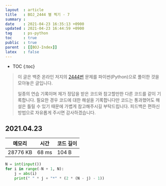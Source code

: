 ```yaml
---
layout  : article
title   : BOJ_2444 별 찍기 - 7
summary : 
date    : 2021-04-23 16:35:13 +0900
updated : 2021-04-23 16:44:59 +0900
tag     : ps-python
toc     : true
public  : true
parent  : [[BOJ-Index]]
latex   : false
---
```

* TOC
{:toc}

>이 글은 백준 온라인 저지의 [2444번](https://www.acmicpc.net/problem/2444) 문제를 파이썬(Python)으로 풀이한 것을 모아놓은 글입니다.
>
> 일종의 연습 기록이며 제가 정답을 받은 코드와 참고할만한 다른 코드를 같이 기록합니다. 필요한 경우 코드에 대한 해설을 기록합니다만 코드는 통과했어도 해설은 틀릴 수 있기 때문에 가볍게 참고해주시길 부탁드립니다. 피드백은 편하신 방법으로 자유롭게 주시면 감사하겠습니다.

## 2021.04.23

| 메모리    | 시간  | 코드 길이 |
| --------- | ----- | --------- |
| 28776 KB  | 68 ms | 104 B     |

```python
N = int(input())
for i in range(-N + 1, N):
    j = abs(i)
    print(" " * j + "*" * (2 * (N - j) - 1))
```
